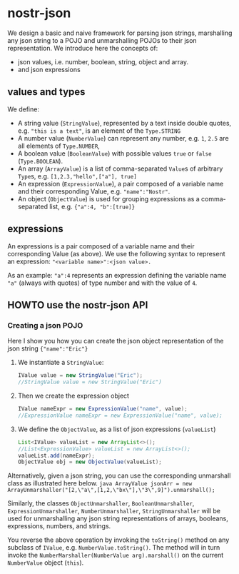 # nostr-json

We design a basic and naive framework for parsing json strings, marshalling any json string to a POJO and unmarshalling POJOs to their json representation. 
We introduce here the concepts of:
 - json values, i.e. number, boolean, string, object and array.
 - and json expressions

## values and types
We define:
- A string value (`StringValue`), represented by a text inside double quotes, e.g. `"this is a text"`, is an element of the `Type.STRING`
- A number value (`NumberValue`) can represent any number, e.g. `1`, `2.5` are all elements of `Type.NUMBER`, 
- A boolean value (`BooleanValue`) with possible values `true` or `false` (`Type.BOOLEAN`).
- An array (`ArrayValue`) is a list of comma-separated `Value`s of arbitrary `Type`s, e.g. `[1,2.3,"hello",["a"], true]`
- An expression (`ExpressionValue`), a pair composed of a variable name and their corresponding Value, e.g. `"name":"Nostr"`. 
- An object (`ObjectValue`) is used for grouping expressions as a comma-separated list, e.g. `{"a":4, "b":[true]}` 


## expressions
An expressions is a pair composed of a variable name and their corresponding Value (as above). We use the following syntax to represent an expression: `"<variable name>":<json value>.`

As an example: `"a":4` represents an expression defining the variable name `"a"` (always with quotes) of type number and with the value of `4`.

## HOWTO use the nostr-json API 

### Creating a json POJO

Here I show you how you can create the json object representation of the json string `{"name":"Eric"}`

1. We instantiate a `StringValue`:
    ```java
    IValue value = new StringValue("Eric");
    //StringValue value = new StringValue("Eric")
    ```
2. Then we create the expression object
    ```java
    IValue nameExpr = new ExpressionValue("name", value);
    //ExpressionValue nameExpr = new ExpressionValue("name", value);
    ```
3. We define the `ObjectValue`, as a list of json expressions (`valueList`)
    ```java
    List<IValue> valueList = new ArrayList<>();
    //List<ExpressionValue> valueList = new ArrayList<>();
    valueList.add(nameExpr);
    ObjectValue obj = new ObjectValue(valueList);
    ```

Alternatively, given a json string, you can use the corresponding unmarshall class as illustrated here below. 
    ```java
    ArrayValue jsonArr = new ArrayUnmarshaller("[2,\"a\",[1,2,\"bx\"],\"3\",9]").unmarshall();
    ```

Similarly, the classes `ObjectUnmarshaller`, `BooleanUnmarshaller`, `ExpressionUnmarshaller`, `NumberUnmarshaller`, `StringUnmarshaller` will be used for unmarshalling any json string representations of arrays, booleans, expressions, numbers, and strings.

You reverse the above operation by invoking the `toString()` method on any subclass of `IValue`, e.g. `NumberValue.toString()`. The method will in turn invoke the `NumberMarshaller(NumberValue arg).marshall()` on the current `NumberValue` object (`this`).